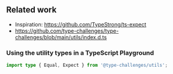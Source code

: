 ## Related work

* Inspiration: https://github.com/TypeStrong/ts-expect
* https://github.com/type-challenges/type-challenges/blob/main/utils/index.d.ts

### Using the utility types in a TypeScript Playground

```ts
import type { Equal, Expect } from '@type-challenges/utils';
```
